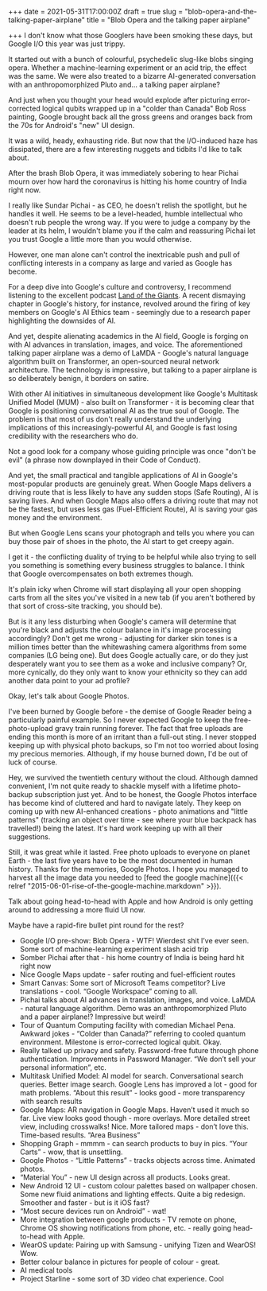 +++
date = 2021-05-31T17:00:00Z
draft = true
slug = "blob-opera-and-the-talking-paper-airplane"
title = "Blob Opera and the talking paper airplane"

+++
I don't know what those Googlers have been smoking these days, but Google I/O this year was just trippy.

It started out with a bunch of colourful, psychedelic slug-like blobs singing opera. Whether a machine-learning experiment or an acid trip, the effect was the same. We were also treated to a bizarre AI-generated conversation with an anthropomorphized Pluto and... a talking paper airplane?

And just when you thought your head would explode after picturing error-corrected logical qubits wrapped up in a "colder than Canada" Bob Ross painting, Google brought back all the gross greens and oranges back from the 70s for Android's "new" UI design.

It was a wild, heady, exhausting ride. But now that the I/O-induced haze has dissipated, there are a few interesting nuggets and tidbits I'd like to talk about.

<!--more-->

After the brash Blob Opera, it was immediately sobering to hear Pichai mourn over how hard the coronavirus is hitting his home country of India right now.

I really like Sundar Pichai - as CEO, he doesn't relish the spotlight, but he handles it well. He seems to be a level-headed, humble intellectual who doesn't rub people the wrong way. If you were to judge a company by the leader at its helm, I wouldn't blame you if the calm and reassuring Pichai let you trust Google a little more than you would otherwise.

However, one man alone can't control the inextricable push and pull of conflicting interests in a company as large and varied as Google has become.

For a deep dive into Google's culture and controversy, I recommend listening to the excellent podcast [Land of the Giants](https://podcasts.apple.com/us/podcast/land-of-the-giants/id1465767420). A recent dismaying chapter in Google's history, for instance, revolved around the firing of key members on Google's AI Ethics team - seemingly due to a research paper highlighting the downsides of AI.

And yet, despite alienating academics in the AI field, Google is forging on with AI advances in translation, images, and voice. The aforementioned talking paper airplane was a demo of LaMDA - Google's natural language algorithm built on Transformer, an open-sourced neural network architecture. The technology is impressive, but talking to a paper airplane is so deliberately benign, it borders on satire.

With other AI initiatives in simultaneous development like Google's Multitask Unified Model (MUM) - also built on Transformer - it is becoming clear that Google is positioning conversational AI as the true soul of Google. The problem is that most of us don't really understand the underlying implications of this increasingly-powerful AI, and Google is fast losing credibility with the researchers who do.

Not a good look for a company whose guiding principle was once "don't be evil" (a phrase now downplayed in their Code of Conduct).

And yet, the small practical and tangible applications of AI in Google's most-popular products are genuinely great. When Google Maps delivers a driving route that is less likely to have any sudden stops (Safe Routing), AI is saving lives. And when Google Maps also offers a driving route that may not be the fastest, but uses less gas (Fuel-Efficient Route), AI is saving your gas money and the environment.

But when Google Lens scans your photograph and tells you where you can buy those pair of shoes in the photo, the AI start to get creepy again.

I get it - the conflicting duality of trying to be helpful while also trying to sell you something is something every business struggles to balance. I think that Google overcompensates on both extremes though.

It's plain icky when Chrome will start displaying all your open shopping carts from all the sites you've visited in a new tab (if you aren't bothered by that sort of cross-site tracking, you should be).

But is it any less disturbing when Google's camera will determine that you're black and adjusts the colour balance in it's image processing accordingly? Don't get me wrong - adjusting for darker skin tones is a million times better than the whitewashing camera algorithms from some companies (LG being one). But does Google actually care, or do they just desperately want you to see them as a woke and inclusive company? Or, more cynically, do they only want to know your ethnicity so they can add another data point to your ad profile?

Okay, let's talk about Google Photos.

I've been burned by Google before - the demise of Google Reader being a particularly painful example. So I never expected Google to keep the free-photo-upload gravy train running forever. The fact that free uploads are ending this month is more of an irritant than a full-out sting. I never stopped keeping up with physical photo backups, so I'm not too worried about losing my precious memories. Although, if my house burned down, I'd be out of luck of course.

Hey, we survived the twentieth century without the cloud. Although damned convenient, I'm not quite ready to shackle myself with a lifetime photo-backup subscription just yet. And to be honest, the Google Photos interface has become kind of cluttered and hard to navigate lately. They keep on coming up with new AI-enhanced creations - photo animations and "little patterns" (tracking an object over time - see where your blue backpack has travelled!) being the latest. It's hard work keeping up with all their suggestions.

Still, it was great while it lasted. Free photo uploads to everyone on planet Earth - the last five years have to be the most documented in human history. Thanks for the memories, Google Photos. I hope you managed to harvest all the image data you needed to [feed the google machine]({{< relref "2015-06-01-rise-of-the-google-machine.markdown" >}}).

Talk about going head-to-head with Apple and how Android is only getting around to addressing a more fluid UI now.

Maybe have a rapid-fire bullet pint round for the rest?

* Google I/O pre-show: Blob Opera - WTF! Wierdest shit I’ve ever seen. Some sort of machine-learning experiment slash acid trip
* Somber Pichai after that - his home country of India is being hard hit right now
* Nice Google Maps update - safer routing and fuel-efficient routes
* Smart Canvas: Some sort of Microsoft Teams competitor? Live translations - cool. “Google Workspace” coming to all.
* Pichai talks about AI advances in translation, images, and voice. LaMDA - natural language algorithm. Demo was an anthropomorphized Pluto and a paper airplane!? Impressive but weird!
* Tour of Quantum Computing facility with comedian Michael Pena. Awkward jokes - “Colder than Canada?” referring to cooled quantum environment. Milestone is error-corrected logical qubit. Okay.
* Really talked up privacy and safety. Password-free future through phone authentication. Improvements in Password Manager. “We don’t sell your personal information”, etc.
* Multitask Unified Model: AI model for search. Conversational search queries. Better image search. Google Lens has improved a lot - good for math problems. “About this result” - looks good - more transparency with search results
* Google Maps: AR navigation in Google Maps. Haven’t used it much so far. Live view looks good though - more overlays. More detailed street view, including crosswalks! Nice. More tailored maps - don’t love this. Time-based results. “Area Business”
* Shopping Graph - mmmm - can search products to buy in pics. “Your Carts” - wow, that is unsettling.
* Google Photos - “Little Patterns” - tracks objects across time. Animated photos.
* “Material You” - new UI design across all products. Looks great.
* New Android 12 UI - custom colour palettes based on wallpaper chosen. Some new fluid animations and lighting effects. Quite a big redesign. Smoother and faster - but is it iOS fast?
* “Most secure devices run on Android” - wat!
* More integration between google products - TV remote on phone, Chrome OS showing notifications from phone, etc. - really going head-to-head with Apple.
* WearOS update: Pairing up with Samsung - unifying Tizen and WearOS! Wow.
* Better colour balance in pictures for people of colour - great.
* AI medical tools
* Project Starline - some sort of 3D video chat experience. Cool